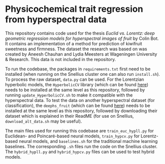 # Physicochemical trait regression from hyperspectral data

This repository contains code used for the thesis *Euclid vs. Lorentz: deep geometric regression models for hyperspectral images of fruit* by Colin Bot. It contains an implementation of a method for prediction of kiwifruit sweetness and firmness. The dataset the research was based on was created by Aneesh Chauhan and Lydia Meesters at Wageningen University & Research. This data is not included in the repository.

To run the codebase, the packages in `requirements.txt` first need to be installed (when running on the Snellius cluster one can also run `install.sh`). To process the raw dataset, `data.py` can be used. For the Lorentzian hyperbolic models, the `HyperbolicCV` library (which can be found [here](https://github.com/kschwethelm/HyperbolicCV)) needs to be installed at the same level as this repository, followed by running `update_HyperbolicCV.sh` to make it compatible with the hyperspectral data. To test the data on another hyperspectral dataset (for classification), the `deephs_fruit` (which can be found [here](https://github.com/cogsys-tuebingen/deephs_fruit)) needs to be installed at the same level as this repository, followed by downloading their dataset which is explained in their ReadME (for use on Snellius, `download_alt_data.sh` may be useful).

The main files used for running this codebase are `train_euc_hypll.py` for Euclidean- and Poincaré-based neural models, `train_hypcv.py` for Lorentz-based neural models, and `baselines.sh` for the traditional machine learning baselines. The corresponding `.sh` files run the code on the Snellius cluster. The `hybrid_hypll.py` and `hybrid_hypcv.py` files can be used to test hybrid models.
